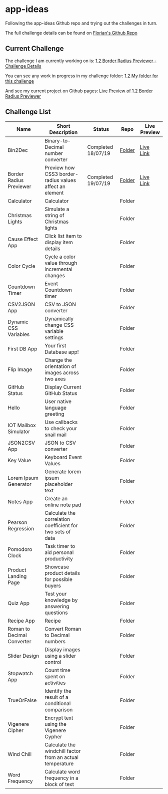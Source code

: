 # app-ideas

Following the app-ideas Github repo and trying out the challenges in turn. 

The full challenge details can be found on [Florian's Github Repo](https://github.com/florinpop17/app-ideas)

## Current Challenge

The challenge I am currently working on is:
[1.2 Border Radius Previewer - Challenge Details](https://github.com/florinpop17/app-ideas/blob/master/Projects/Border-Radius-Previewer.md)

You can see any work in progress in my challenge folder:
[1.2 My folder for this challenge](https://github.com/eclectic-matt/app-ideas/tree/master/1.2%20Border%20Radius%20Previewer)

And see my current project on Github pages:
[Live Preview of 1.2 Border Radius Previewer](./1.2%20Border%20Radius%20Previewer)

## Challenge List

|Name|Short Description|Status|Repo|Live Preview|
|----------|-------------|------|-----|-----|
|Bin2Dec|Binary-to-Decimal number converter|Completed 18/07/19|[Folder](https://github.com/eclectic-matt/app-ideas/tree/master/1.1%20Bin2Dec)|[Live Link](./1.1%20Bin2Dec)|
| Border Radius Previewer    | Preview how CSS3 border-radius values affect an element    | Completed 19/07/19 | [Folder](https://github.com/eclectic-matt/app-ideas/tree/master/1.2%20Border%20Radius%20Previewer) |[Live Link](./1.2%20Border%20Radius%20Previewer)|
| Calculator                 | Calculator                                                 |             | Folder ||
| Christmas Lights           | Simulate a string of Christmas lights                      |             | Folder ||
| Cause Effect App           | Click list item to display item details                    |             | Folder ||
| Color Cycle                | Cycle a color value through incremental changes            |             | Folder ||
| Countdown Timer            | Event Countdown timer                                      |             | Folder ||
| CSV2JSON App               | CSV to JSON converter                                      |             | Folder ||
| Dynamic CSS Variables      | Dynamically change CSS variable settings                   |             | Folder ||
| First DB App               | Your first Database app!                                   |             | Folder ||
| Flip Image                 | Change the orientation of images across two axes           |             | Folder ||
| GitHub Status              | Display Current GitHub Status                              |             | Folder ||
| Hello                      | User native language greeting                              |             | Folder ||
| IOT Mailbox Simulator      | Use callbacks to check your snail mail                     |             | Folder ||
| JSON2CSV App               | JSON to CSV converter                                      |             | Folder ||
| Key Value                  | Keyboard Event Values                                      |             | Folder ||
| Lorem Ipsum Generator      | Generate lorem ipsum placeholder text                      |             | Folder ||
| Notes App                  | Create an online note pad                                  |             | Folder ||
| Pearson Regression         | Calculate the correlation coefficient for two sets of data |             | Folder ||
| Pomodoro Clock             | Task timer to aid personal productivity                    |             | Folder ||
| Product Landing Page     | Showcase product details for possible buyers               |             | Folder ||
| Quiz App                   | Test your knowledge by answering questions                 |             | Folder ||
| Recipe App                 | Recipe                                                     |             | Folder ||
| Roman to Decimal Converter | Convert Roman to Decimal numbers                           |             | Folder ||
| Slider Design              | Display images using a slider control                      |             | Folder ||
| Stopwatch App              | Count time spent on activities                             |             | Folder ||
| TrueOrFalse                | Identify the result of a conditional comparison            |             | Folder ||
| Vigenere Cipher            | Encrypt text using the Vigenere Cypher                     |             | Folder ||
| Wind Chill                 | Calculate the windchill factor from an actual temperature  |             | Folder ||
| Word Frequency             | Calculate word frequency in a block of text                |             | Folder ||
